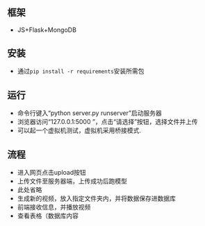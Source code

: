 # 


## 框架

* JS+Flask+MongoDB 



## 安装

* 通过<code>pip install -r requirements</code>安装所需包  


## 运行

* 命令行键入“python server.py runserver”启动服务器  
* 浏览器访问“127.0.0.1:5000 ”，点击“请选择”按钮，选择文件并上传  
* 可以起一个虚拟机测试，虚拟机采用桥接模式.

## 流程

* 进入网页点击upload按钮
* 上传文件至服务器端，上传成功后跑模型
* 此处省略
* 生成新的视频，放入指定文件夹内，并将数据保存进数据库
* 前端接收信息，并播放视频
* 查看表格（数据库内容


